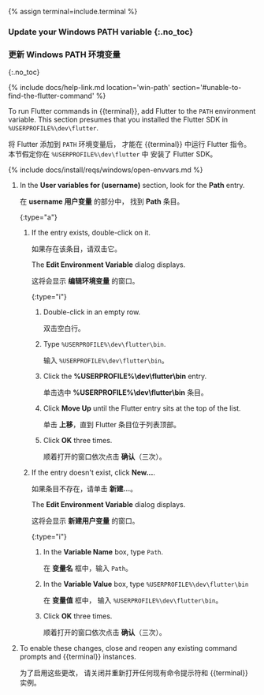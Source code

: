 {% assign terminal=include.terminal %}

### Update your Windows PATH variable {:.no_toc}

### 更新 Windows PATH 环境变量
{:.no_toc}

{% include docs/help-link.md location='win-path' section='#unable-to-find-the-flutter-command' %}

To run Flutter commands in {{terminal}},
add Flutter to the `PATH` environment variable.
This section presumes that you installed the Flutter SDK in
`%USERPROFILE%\dev\flutter`.

将 Flutter 添加到 `PATH` 环境变量后，
才能在 {{terminal}} 中运行 Flutter 指令。
本节假定你在 `%USERPROFILE%\dev\flutter` 中
安装了 Flutter SDK。

{% include docs/install/reqs/windows/open-envvars.md %}

1. In the **User variables for (username)** section,
   look for the **Path** entry.

   在 **username 用户变量** 的部分中，
   找到 **Path** 条目。

   {:type="a"}
   1. If the entry exists, double-click on it.

      如果存在该条目，请双击它。

      The **Edit Environment Variable** dialog displays.

      这将会显示 **编辑环境变量** 的窗口。

      {:type="i"}

      1. Double-click in an empty row.

         双击空白行。

      1. Type `%USERPROFILE%\dev\flutter\bin`.

         输入 `%USERPROFILE%\dev\flutter\bin`。

      1. Click the **%USERPROFILE%\dev\flutter\bin** entry.

         单击选中 **%USERPROFILE%\dev\flutter\bin** 条目。

      1. Click **Move Up** until the Flutter entry sits at the top of the list.

         单击 **上移**，直到 Flutter 条目位于列表顶部。

      1. Click **OK** three times.

         顺着打开的窗口依次点击 **确认**（三次）。

   1. If the entry doesn't exist, click **New...**.

      如果条目不存在，请单击 **新建…**。

      The **Edit Environment Variable** dialog displays.

      这将会显示 **新建用户变量** 的窗口。

      {:type="i"}
      1. In the **Variable Name** box, type `Path`.

         在 **变量名** 框中，输入 `Path`。

      1. In the **Variable Value** box,
         type `%USERPROFILE%\dev\flutter\bin`

         在 **变量值** 框中，
         输入 `%USERPROFILE%\dev\flutter\bin`。

      1. Click **OK** three times.

         顺着打开的窗口依次点击 **确认**（三次）。

1. To enable these changes,
   close and reopen any existing command prompts and {{terminal}} instances.

   为了启用这些更改，
   请关闭并重新打开任何现有命令提示符和 {{terminal}} 实例。
